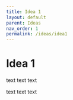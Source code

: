 ```yaml
---
title: Idea 1
layout: default
parent: Ideas
nav_order: 1
permalink: /ideas/idea1
---
```


# Idea 1

text text text

text text text
